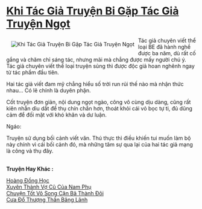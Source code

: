 <a href="https://utruyen.com/khi-tac-gia-truyen-bi-gap-tac-gia-truyen-ngot/22616/" title="Khi Tác Giả Truyện Bi Gặp Tác Giả Truyện Ngọt"><h1>Khi Tác Giả Truyện Bi Gặp Tác Giả Truyện Ngọt</h1></a><div style="display:table"><img align="right" style="float: left; padding: 10px;" src="https://utruyen.com/images/story/200x260/khi-tac-gia-truyen-bi-gap-tac-gia-truyen-ngot.jpg" alt="Khi Tác Giả Truyện Bi Gặp Tác Giả Truyện Ngọt">Tác giả chuyên viết thể loại BE đã hành nghề được ba năm, dù rất cố gắng và chăm chỉ sáng tác, nhưng mãi mà chẳng được mấy người chú ý. Tác giả chuyên viết thể loại truyện sủng thì được độc giả hoan nghênh ngay từ tác phẩm đầu tiên.<p></p>Hai tác giả viết đam mỹ chẳng hiểu số trời run rủi thế nào mà nhận thức nhau... Có lẽ chính là duyên phận.<p></p>Cốt truyện đơn giản, nội dung ngọt ngào, công vô cùng dịu dàng, cũng rất kiên nhẫn dìu dắt để thụ chín chắn hơn, thoát khỏi cái vỏ bọc tự ti, đủ dũng cảm để đối mặt với khó khăn và dư luận.<p></p>Ngáo:<p></p>Truyện sử dụng bối cảnh viết văn. Thú thực thì điều khiến tui muốn làm bộ này chính vì cái bối cảnh đó, mà những tâm sự qua lại của hai tác giả mạng là công và thụ đây.</div><p><br><b>Truyện Hay Khác :</b></p><a href="https://utruyen.com/hoang-dong-hoc/22615/" alt="Hoàng Đồng Học">Hoàng Đồng Học</a><br/><a href="https://www.flickr.com/photos/183745219@N08/48948158287/" alt="Xuyên Thành Vợ Cũ Của Nam Phụ">Xuyên Thành Vợ Cũ Của Nam Phụ</a><br/><a href="https://github.com/quanluxury/ngontinh_sac/tree/master/truyenhay/18404/" alt="Chuyện Tốt Vô Song Cặn Bã Thành Đôi">Chuyện Tốt Vô Song Cặn Bã Thành Đôi</a><br/><a href="https://github.com/quanluxury/truyenhot/tree/master/truyenhay/14993/" alt="Cưa Đổ Thượng Thần Băng Lãnh">Cưa Đổ Thượng Thần Băng Lãnh</a><br/>